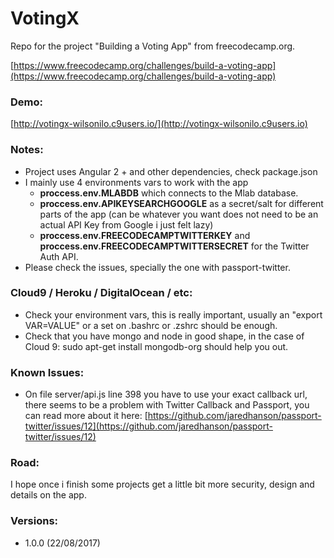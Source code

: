 # VotingX

Repo for the project "Building a Voting App" from freecodecamp.org.

[https://www.freecodecamp.org/challenges/build-a-voting-app](https://www.freecodecamp.org/challenges/build-a-voting-app)

### Demo:
[http://votingx-wilsonilo.c9users.io/](http://votingx-wilsonilo.c9users.io)

### Notes:
* Project uses Angular 2 + and other dependencies, check package.json
* I mainly use 4 environments vars to work with the app
	*  **proccess.env.MLABDB** which connects to the Mlab database.
	*  **proccess.env.APIKEYSEARCHGOOGLE** as a secret/salt for different parts of the app (can be whatever you want does not need to be an actual API Key from Google i just felt lazy)
	*  **proccess.env.FREECODECAMPTWITTERKEY** and **proccess.env.FREECODECAMPTWITTERSECRET** for the Twitter Auth API.   
*  Please check the issues, specially the one with passport-twitter.

### Cloud9 / Heroku / DigitalOcean / etc:
* Check your environment vars, this is really important, usually an "export VAR=VALUE" or a set on .bashrc or .zshrc should be enough.
* Check that you have mongo and node in good shape, in the case of Cloud 9: sudo apt-get install mongodb-org should help you out. 


### Known Issues:
* On file server/api.js line 398 you have to use your exact callback url, there seems to be a problem with Twitter Callback and Passport, you can read more about it here: [https://github.com/jaredhanson/passport-twitter/issues/12](https://github.com/jaredhanson/passport-twitter/issues/12)
	
### Road:

I hope once i finish some projects get a little bit more security, design and details on the app.

### Versions:

* 1.0.0 (22/08/2017)